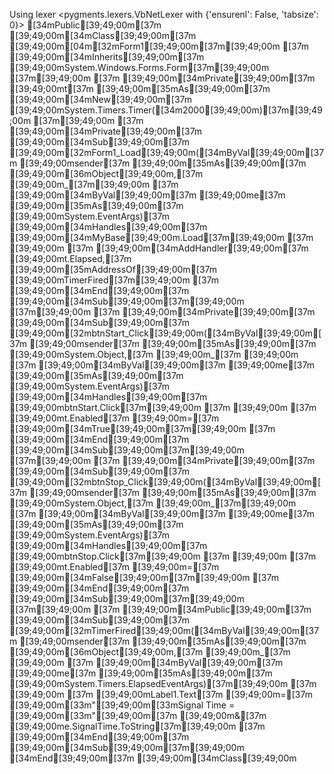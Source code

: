 Using lexer <pygments.lexers.VbNetLexer with {'ensurenl': False, 'tabsize': 0}>
[34mPublic[39;49;00m[37m [39;49;00m[34mClass[39;49;00m[37m [39;49;00m[04m[32mForm1[39;49;00m[37m[39;49;00m
[37m    [39;49;00m[34mInherits[39;49;00m[37m [39;49;00mSystem.Windows.Forms.Form[37m[39;49;00m
[37m[39;49;00m
[37m    [39;49;00m[34mPrivate[39;49;00m[37m [39;49;00mt[37m [39;49;00m[35mAs[39;49;00m[37m [39;49;00m[34mNew[39;49;00m[37m [39;49;00mSystem.Timers.Timer([34m2000[39;49;00m)[37m[39;49;00m
[37m[39;49;00m
[37m    [39;49;00m[34mPrivate[39;49;00m[37m [39;49;00m[34mSub[39;49;00m[37m [39;49;00m[32mForm1_Load[39;49;00m([34mByVal[39;49;00m[37m [39;49;00msender[37m [39;49;00m[35mAs[39;49;00m[37m [39;49;00m[36mObject[39;49;00m,[37m [39;49;00m_[37m[39;49;00m
[37m          [39;49;00m[34mByVal[39;49;00m[37m [39;49;00me[37m [39;49;00m[35mAs[39;49;00m[37m [39;49;00mSystem.EventArgs)[37m [39;49;00m[34mHandles[39;49;00m[37m [39;49;00m[34mMyBase[39;49;00m.Load[37m[39;49;00m
[37m        [39;49;00m
[37m        [39;49;00m[34mAddHandler[39;49;00m[37m [39;49;00mt.Elapsed,[37m [39;49;00m[35mAddressOf[39;49;00m[37m [39;49;00mTimerFired[37m[39;49;00m
[37m    [39;49;00m[34mEnd[39;49;00m[37m [39;49;00m[34mSub[39;49;00m[37m[39;49;00m
[37m[39;49;00m
[37m    [39;49;00m[34mPrivate[39;49;00m[37m [39;49;00m[34mSub[39;49;00m[37m [39;49;00m[32mbtnStart_Click[39;49;00m([34mByVal[39;49;00m[37m [39;49;00msender[37m [39;49;00m[35mAs[39;49;00m[37m [39;49;00mSystem.Object,[37m [39;49;00m_[37m [39;49;00m
[37m          [39;49;00m[34mByVal[39;49;00m[37m [39;49;00me[37m [39;49;00m[35mAs[39;49;00m[37m [39;49;00mSystem.EventArgs)[37m [39;49;00m[34mHandles[39;49;00m[37m [39;49;00mbtnStart.Click[37m[39;49;00m
[37m          [39;49;00m
[37m        [39;49;00mt.Enabled[37m [39;49;00m=[37m [39;49;00m[34mTrue[39;49;00m[37m[39;49;00m
[37m    [39;49;00m[34mEnd[39;49;00m[37m [39;49;00m[34mSub[39;49;00m[37m[39;49;00m
[37m[39;49;00m
[37m    [39;49;00m[34mPrivate[39;49;00m[37m [39;49;00m[34mSub[39;49;00m[37m [39;49;00m[32mbtnStop_Click[39;49;00m([34mByVal[39;49;00m[37m [39;49;00msender[37m [39;49;00m[35mAs[39;49;00m[37m [39;49;00mSystem.Object,[37m [39;49;00m_[37m[39;49;00m
[37m          [39;49;00m[34mByVal[39;49;00m[37m [39;49;00me[37m [39;49;00m[35mAs[39;49;00m[37m [39;49;00mSystem.EventArgs)[37m [39;49;00m[34mHandles[39;49;00m[37m [39;49;00mbtnStop.Click[37m[39;49;00m
[37m          [39;49;00m
[37m        [39;49;00mt.Enabled[37m [39;49;00m=[37m [39;49;00m[34mFalse[39;49;00m[37m[39;49;00m
[37m    [39;49;00m[34mEnd[39;49;00m[37m [39;49;00m[34mSub[39;49;00m[37m[39;49;00m
[37m[39;49;00m
[37m    [39;49;00m[34mPublic[39;49;00m[37m [39;49;00m[34mSub[39;49;00m[37m [39;49;00m[32mTimerFired[39;49;00m([34mByVal[39;49;00m[37m [39;49;00msender[37m [39;49;00m[35mAs[39;49;00m[37m [39;49;00m[36mObject[39;49;00m,[37m [39;49;00m_[37m [39;49;00m
[37m           [39;49;00m[34mByVal[39;49;00m[37m [39;49;00me[37m [39;49;00m[35mAs[39;49;00m[37m [39;49;00mSystem.Timers.ElapsedEventArgs)[37m[39;49;00m
[37m           [39;49;00m
[37m        [39;49;00mLabel1.Text[37m [39;49;00m=[37m [39;49;00m[33m"[39;49;00m[33mSignal Time = [39;49;00m[33m"[39;49;00m[37m [39;49;00m&[37m [39;49;00me.SignalTime.ToString[37m[39;49;00m
[37m    [39;49;00m[34mEnd[39;49;00m[37m [39;49;00m[34mSub[39;49;00m[37m[39;49;00m
[34mEnd[39;49;00m[37m [39;49;00m[34mClass[39;49;00m
